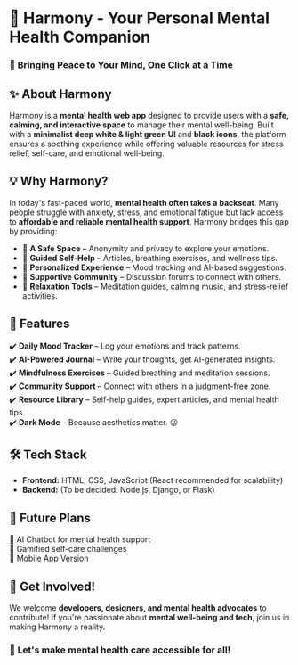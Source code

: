 # 🧠 Harmony - Your Personal Mental Health Companion

### 🌿 **Bringing Peace to Your Mind, One Click at a Time**

## ✨ About Harmony
Harmony is a **mental health web app** designed to provide users with a **safe, calming, and interactive space** to manage their mental well-being. Built with a **minimalist deep white & light green UI** and **black icons**, the platform ensures a soothing experience while offering valuable resources for stress relief, self-care, and emotional well-being.

## 💡 Why Harmony?
In today's fast-paced world, **mental health often takes a backseat**. Many people struggle with anxiety, stress, and emotional fatigue but lack access to **affordable and reliable mental health support**. Harmony bridges this gap by providing:
- 🏡 **A Safe Space** – Anonymity and privacy to explore your emotions.
- 📖 **Guided Self-Help** – Articles, breathing exercises, and wellness tips.
- 🎯 **Personalized Experience** – Mood tracking and AI-based suggestions.
- 💬 **Supportive Community** – Discussion forums to connect with others.
- 🎵 **Relaxation Tools** – Meditation guides, calming music, and stress-relief activities.

## 🚀 Features
✔️ **Daily Mood Tracker** – Log your emotions and track patterns.  
✔️ **AI-Powered Journal** – Write your thoughts, get AI-generated insights.  
✔️ **Mindfulness Exercises** – Guided breathing and meditation sessions.  
✔️ **Community Support** – Connect with others in a judgment-free zone.  
✔️ **Resource Library** – Self-help guides, expert articles, and mental health tips.  
✔️ **Dark Mode** – Because aesthetics matter. 😉  

## 🛠️ Tech Stack
- **Frontend:** HTML, CSS, JavaScript (React recommended for scalability)  
- **Backend:** (To be decided: Node.js, Django, or Flask)  

## 🎯 Future Plans
🔹 AI Chatbot for mental health support  
🔹 Gamified self-care challenges  
🔹 Mobile App Version  

## 📌 Get Involved!
We welcome **developers, designers, and mental health advocates** to contribute! If you're passionate about **mental well-being and tech**, join us in making Harmony a reality.  

### 💖 **Let's make mental health care accessible for all!**
